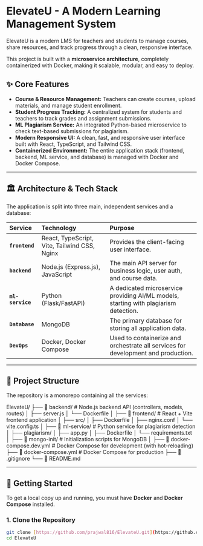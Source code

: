 # ElevateU - A Modern Learning Management System

ElevateU is a modern LMS for teachers and students to manage courses, share resources, and track progress through a clean, responsive interface.

This project is built with a **microservice architecture**, completely containerized with Docker, making it scalable, modular, and easy to deploy.

## ✨ Core Features

* **Course & Resource Management:** Teachers can create courses, upload materials, and manage student enrollment.
* **Student Progress Tracking:** A centralized system for students and teachers to track grades and assignment submissions.
* **ML Plagiarism Service:** An integrated Python-based microservice to check text-based submissions for plagiarism.
* **Modern Responsive UI:** A clean, fast, and responsive user interface built with React, TypeScript, and Tailwind CSS.
* **Containerized Environment:** The entire application stack (frontend, backend, ML service, and database) is managed with Docker and Docker Compose.

---

## 🏛️ Architecture & Tech Stack

The application is split into three main, independent services and a database:

| Service | Technology | Purpose |
| :--- | :--- | :--- |
| **`frontend`** | React, TypeScript, Vite, Tailwind CSS, Nginx | Provides the client-facing user interface. |
| **`backend`** | Node.js (Express.js), JavaScript | The main API server for business logic, user auth, and course data. |
| **`ml-service`** | Python (Flask/FastAPI) | A dedicated microservice providing AI/ML models, starting with plagiarism detection. |
| **`Database`** | MongoDB | The primary database for storing all application data. |
| **`DevOps`** | Docker, Docker Compose | Used to containerize and orchestrate all services for development and production. |

---

## 📁 Project Structure

The repository is a monorepo containing all the services:

ElevateU/
├── 📁 backend/ # Node.js backend API (controllers, models, routes)
│ ├── server.js
│ └── Dockerfile
│
├── 📁 frontend/ # React + Vite frontend application
│ ├── src/
│ ├── Dockerfile
│ ├── nginx.conf
│ └── vite.config.ts
│
├── 📁 ml-service/ # Python service for plagiarism detection
│ ├── plagiarism/
│ ├── app.py
│ ├── Dockerfile
│ └── requirements.txt
│
├── 📁 mongo-init/ # Initialization scripts for MongoDB
│
├── 📄 docker-compose.dev.yml # Docker Compose for development (with hot-reloading)
├── 📄 docker-compose.yml # Docker Compose for production
├── 📄 .gitignore
└── 📄 README.md


---

## 🚀 Getting Started

To get a local copy up and running, you must have **Docker** and **Docker Compose** installed.

### 1. Clone the Repository

```bash
git clone [https://github.com/prajwal816/ElevateU.git](https://github.com/prajwal816/ElevateU.git)
cd ElevateU
